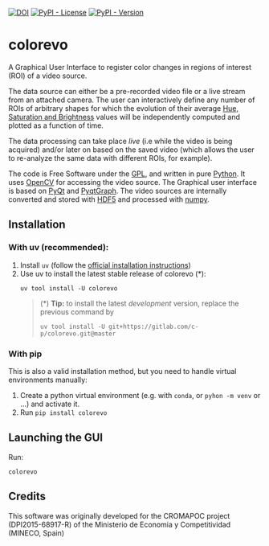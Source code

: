 [![DOI](https://zenodo.org/badge/DOI/10.5281/zenodo.5646732.svg)](https://doi.org/10.5281/zenodo.5646732) [![PyPI - License](https://img.shields.io/pypi/l/colorevo)](https://gitlab.com/c-p/colorevo/-/blob/master/LICENSE) 
[![PyPI - Version](https://img.shields.io/pypi/v/colorevo)](https://pypi.org/project/colorevo/) 

# colorevo

A Graphical User Interface to register color changes in regions of interest (ROI) of a video source.

The data source can either be a pre-recorded video file or a live stream from an attached camera. The user can interactively define any number of ROIs of arbitrary shapes for which the evolution of their average [Hue, Saturation and Brightness](https://en.wikipedia.org/wiki/HSL_and_HSV) values will be independently computed and plotted as a function of time. 

The data processing can take place *live* (i.e while the video is being acquired) and/or later on based on the saved video (which allows the user to re-analyze the same data with different ROIs, for example).

The code is Free Software under the [GPL](https://www.gnu.org/licenses/gpl.html), and written in pure [Python](https://www.python.org/). It uses [OpenCV](https://opencv.org/) for accessing the video source. The Graphical user interface is based on [PyQt](https://www.riverbankcomputing.com/software/pyqt/) and [PyqtGraph](http://www.pyqtgraph.org/). The video sources are internally converted and stored with [HDF5](https://www.h5py.org/) and processed with [numpy](https://numpy.org/).


## Installation

### With uv (recommended):

1. Install `uv` (follow the [official installation instructions](https://docs.astral.sh/uv/getting-started/installation/))
2. Use uv to install the latest stable release of colorevo (*):
    ```
    uv tool install -U colorevo
    ```
    > (*) **Tip:** to install the latest *development* version, replace the previous command by 
    > ```
    > uv tool install -U git+https://gitlab.com/c-p/colorevo.git@master
    > ``` 


### With pip
This is also a valid installation method, but you need to handle virtual environments manually:
1. Create a python virtual environment (e.g. with `conda`, or `pyhon -m venv` or ...) and activate it.
2. Run `pip install colorevo`

## Launching the GUI
Run: 
```
colorevo
```

## Credits

This software was originally developed for the CROMAPOC project (DPI2015-68917-R) of the Ministerio de Economia y Competitividad (MINECO, Spain)




